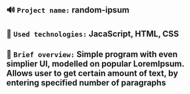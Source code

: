 ## 🔊 `Project name:` random-ipsum

## 🔧 `Used technologies:` JacaScript, HTML, CSS

## 👀 `Brief overview:` Simple program with even simplier UI, modelled on popular LoremIpsum. Allows user to get certain amount of text, by entering specified number of paragraphs
